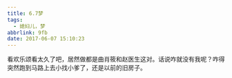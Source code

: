 ```yaml
---
title: 6.7梦
tags:
  - 媳妇儿，梦
abbrlink: 9fb
date: 2017-06-07 15:10:23
---
```

看欢乐颂看太久了吧，居然做都是曲肖筱和赵医生这对。话说咋就没有我呢？咋得突然跑到马路上去小找小爹了，还是以前的旧房子。